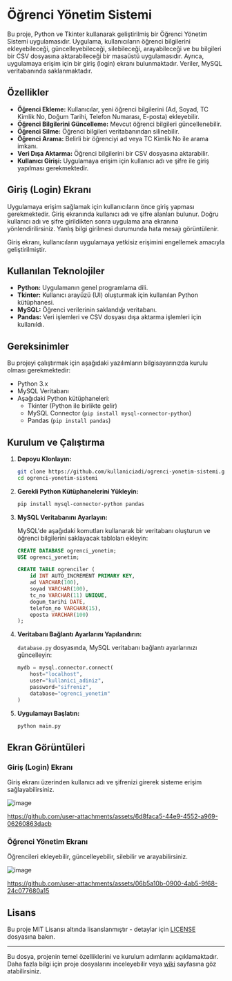 # Öğrenci Yönetim Sistemi

Bu proje, Python ve Tkinter kullanarak geliştirilmiş bir Öğrenci Yönetim Sistemi uygulamasıdır. Uygulama, kullanıcıların öğrenci bilgilerini ekleyebileceği, güncelleyebileceği, silebileceği, arayabileceği ve bu bilgileri bir CSV dosyasına aktarabileceği bir masaüstü uygulamasıdır. Ayrıca, uygulamaya erişim için bir giriş (login) ekranı bulunmaktadır. Veriler, MySQL veritabanında saklanmaktadır.

## Özellikler

- **Öğrenci Ekleme:** Kullanıcılar, yeni öğrenci bilgilerini (Ad, Soyad, TC Kimlik No, Doğum Tarihi, Telefon Numarası, E-posta) ekleyebilir.
- **Öğrenci Bilgilerini Güncelleme:** Mevcut öğrenci bilgileri güncellenebilir.
- **Öğrenci Silme:** Öğrenci bilgileri veritabanından silinebilir.
- **Öğrenci Arama:** Belirli bir öğrenciyi ad veya TC Kimlik No ile arama imkanı.
- **Veri Dışa Aktarma:** Öğrenci bilgilerini bir CSV dosyasına aktarabilir.
- **Kullanıcı Girişi:** Uygulamaya erişim için kullanıcı adı ve şifre ile giriş yapılması gerekmektedir.

## Giriş (Login) Ekranı

Uygulamaya erişim sağlamak için kullanıcıların önce giriş yapması gerekmektedir. Giriş ekranında kullanıcı adı ve şifre alanları bulunur. Doğru kullanıcı adı ve şifre girildikten sonra uygulama ana ekranına yönlendirilirsiniz. Yanlış bilgi girilmesi durumunda hata mesajı görüntülenir.

Giriş ekranı, kullanıcıların uygulamaya yetkisiz erişimini engellemek amacıyla geliştirilmiştir.

## Kullanılan Teknolojiler

- **Python:** Uygulamanın genel programlama dili.
- **Tkinter:** Kullanıcı arayüzü (UI) oluşturmak için kullanılan Python kütüphanesi.
- **MySQL:** Öğrenci verilerinin saklandığı veritabanı.
- **Pandas:** Veri işlemleri ve CSV dosyası dışa aktarma işlemleri için kullanıldı.

## Gereksinimler

Bu projeyi çalıştırmak için aşağıdaki yazılımların bilgisayarınızda kurulu olması gerekmektedir:

- Python 3.x
- MySQL Veritabanı
- Aşağıdaki Python kütüphaneleri:
  - Tkinter (Python ile birlikte gelir)
  - MySQL Connector (`pip install mysql-connector-python`)
  - Pandas (`pip install pandas`)

## Kurulum ve Çalıştırma

1. **Depoyu Klonlayın:**
    ```bash
    git clone https://github.com/kullaniciadi/ogrenci-yonetim-sistemi.git
    cd ogrenci-yonetim-sistemi
    ```

2. **Gerekli Python Kütüphanelerini Yükleyin:**
    ```bash
    pip install mysql-connector-python pandas
    ```

3. **MySQL Veritabanını Ayarlayın:**

   MySQL'de aşağıdaki komutları kullanarak bir veritabanı oluşturun ve öğrenci bilgilerini saklayacak tabloları ekleyin:

    ```sql
    CREATE DATABASE ogrenci_yonetim;
    USE ogrenci_yonetim;

    CREATE TABLE ogrenciler (
        id INT AUTO_INCREMENT PRIMARY KEY,
        ad VARCHAR(100),
        soyad VARCHAR(100),
        tc_no VARCHAR(11) UNIQUE,
        dogum_tarihi DATE,
        telefon_no VARCHAR(15),
        eposta VARCHAR(100)
    );
    ```

4. **Veritabanı Bağlantı Ayarlarını Yapılandırın:**

   `database.py` dosyasında, MySQL veritabanı bağlantı ayarlarınızı güncelleyin:

    ```python
    mydb = mysql.connector.connect(
        host="localhost",
        user="kullanici_adiniz",
        password="sifreniz",
        database="ogrenci_yonetim"
    )
    ```

5. **Uygulamayı Başlatın:**
    ```bash
    python main.py
    ```

## Ekran Görüntüleri

### Giriş (Login) Ekranı

Giriş ekranı üzerinden kullanıcı adı ve şifrenizi girerek sisteme erişim sağlayabilirsiniz.

![image](https://github.com/user-attachments/assets/a0a847f2-15d5-4a46-ac40-0f6a0bf52f6c)

https://github.com/user-attachments/assets/6d8faca5-44e9-4552-a969-06260863dacb


### Öğrenci Yönetim Ekranı

Öğrencileri ekleyebilir, güncelleyebilir, silebilir ve arayabilirsiniz.

![image](https://github.com/user-attachments/assets/b31b8ffd-da43-44c3-86bc-e569d8a417d6)



https://github.com/user-attachments/assets/06b5a10b-0900-4ab5-9f68-24c077680a15



## Lisans

Bu proje MIT Lisansı altında lisanslanmıştır - detaylar için [LICENSE](LICENSE) dosyasına bakın.

---

Bu dosya, projenin temel özelliklerini ve kurulum adımlarını açıklamaktadır. Daha fazla bilgi için proje dosyalarını inceleyebilir veya [wiki](https://github.com/kullaniciadi/ogrenci-yonetim-sistemi/wiki) sayfasına göz atabilirsiniz.
